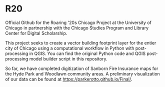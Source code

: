 # R20
Official Github for the Roaring '20s Chicago Project at the University of Chicago in partnership with the Chicago Studies Program and Library Center for Digital Scholarship.

This project seeks to create a vector building footprint layer for the entier city of Chicago using a computational workflow in Python with post-processing in QGIS.  You can find the original Python code and QGIS post-processing model builder script in this repository.  

So far, we have completed digitization of Sanborn Fire Insurance maps for the Hyde Park and Woodlawn community areas.  A preliminary visualization of our data can be found at https://parkerotto.github.io/Final/.
